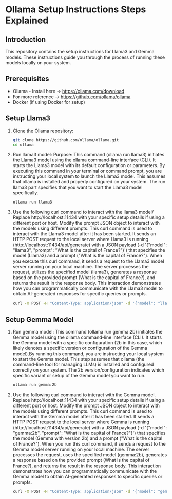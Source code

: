 
# Ollama Setup Instructions Steps Explained

## Introduction
This repository contains the setup instructions for Llama3 and Gemma models. These instructions guide you through the process of running these models locally on your system.

## Prerequisites
- Ollama - Install here -> https://ollama.com/download
- For more reference -> https://github.com/ollama/ollama 
- Docker (if using Docker for setup)

## Setup Llama3
1. Clone the Ollama repository:
   ```bash
   git clone https://github.com/ollama/ollama.git
   cd ollama
   
2. Run llama3 model: Purpose: This command (ollama run llama3) initiates the Llama3 model using the ollama command-line interface (CLI). It starts the Llama3 model with its default configuration or parameters. By executing this command in your terminal or command prompt, you are instructing your local system to launch the Llama3 model. This assumes that ollama is installed and properly configured on your system. The run llama3 part specifies that you want to start the Llama3 model specifically.
   ```bash
   ollama run llama3

3. Use the following curl command to interact with the llama3 model/ Replace http://localhost:11434 with your specific setup details if using a different port or host.
Modify the prompt JSON object to interact with the models using different prompts. This curl command is used to interact with the Llama3 model after it has been started. It sends an HTTP POST request to the local server where Llama3 is running (http://localhost:11434/api/generate) with a JSON payload (-d '{"model": "llama3", "prompt": "What is the capital of France?"}') that specifies the model (Llama3) and a prompt ("What is the capital of France?"). When you execute this curl command, it sends a request to the Llama3 model server running on your local machine. The server processes the request, utilizes the specified model (llama3), generates a response based on the provided prompt (What is the capital of France?), and returns the result in the response body. This interaction demonstrates how you can programmatically communicate with the Llama3 model to obtain AI-generated responses for specific queries or prompts.
   ```bash
   curl -X POST -H "Content-Type: application/json" -d '{"model": "llama3", "prompt": "What is the capital of France?"}'  http://localhost:11434/api/generate

## Setup Gemma Model
1. Run gemma model: This command (ollama run gemma:2b) initiates the Gemma model using the ollama command-line interface (CLI). It starts the Gemma model with a                         specific configuration (2b in this case, which likely denotes a specific version or configuration of the Gemma model).By running this command, you are                        instructing your local system to start the Gemma model. This step assumes that ollama (the command-line tool for managing LLMs) is installed and                              configured correctly on your system. The 2b version/configuration indicates which specific variant or setup of the Gemma model you want to run.
   ```bash
   ollama run gemma:2b

2. Use the following curl command to interact with the Gemma model. Replace http://localhost:11434 with your specific setup details if using a different port or host.
Modify the prompt JSON object to interact with the models using different prompts. This curl command is used to interact with the Gemma model after it has been started. It sends a HTTP POST request to the local server where Gemma is running (http://localhost:11434/api/generate) with a JSON payload (-d '{"model": "gemma:2b", "prompt": "What is the capital of France?"}') that specifies the model (Gemma with version 2b) and a prompt ("What is the capital of France?"). When you run this curl command, it sends a request to the Gemma model server running on your local machine. The server processes the request, uses the specified model (gemma:2b), generates a response based on the provided prompt (What is the capital of France?), and returns the result in the response body. This interaction demonstrates how you can programmatically communicate with the Gemma model to obtain AI-generated responses to specific queries or prompts.
   ```bash
   curl -X POST -H "Content-Type: application/json" -d '{"model": "gemma:2b", "prompt": "What is the capital of France?"}' http://localhost:11434/api/generate



